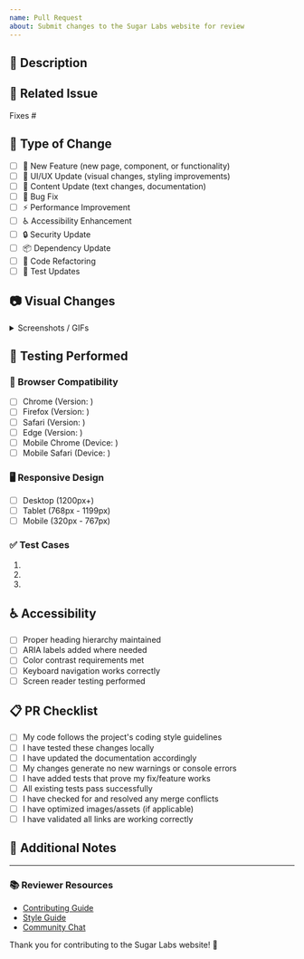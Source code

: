```yaml
---
name: Pull Request
about: Submit changes to the Sugar Labs website for review
---
```


## 📝 Description

<!--- Provide a clear and concise description of your changes. -->
<!--- Explain what problem it solves or what feature/improvement it adds. -->


## 🔗 Related Issue

<!--- If this PR is related to any issue(s), link them here using #issue_number -->
<!--- For example: "Fixes #123" or "Part of #456" -->

Fixes #

## 🔄 Type of Change

<!--- What types of changes does your code introduce? Put an `x` in all boxes that apply: -->

- [ ] 📱 New Feature (new page, component, or functionality)
- [ ] 🎨 UI/UX Update (visual changes, styling improvements)
- [ ] 📖 Content Update (text changes, documentation)
- [ ] 🐛 Bug Fix
- [ ] ⚡ Performance Improvement
- [ ] ♿ Accessibility Enhancement
- [ ] 🔒 Security Update
- [ ] 📦 Dependency Update
- [ ] 🧹 Code Refactoring
- [ ] 🧪 Test Updates

## 📷 Visual Changes

<!--- If your changes affect the website's appearance, please provide screenshots -->
<!--- For UI changes, include before/after screenshots if possible -->

<details>
<summary>Screenshots / GIFs</summary>

<!-- Drag and drop your screenshots here -->

</details>

## 🧪 Testing Performed

### 📱 Browser Compatibility

<!--- Check all browsers where you've tested these changes -->

- [ ] Chrome (Version: )
- [ ] Firefox (Version: )
- [ ] Safari (Version: )
- [ ] Edge (Version: )
- [ ] Mobile Chrome (Device: )
- [ ] Mobile Safari (Device: )

### 🖥️ Responsive Design

<!--- Confirm testing on different screen sizes -->

- [ ] Desktop (1200px+)
- [ ] Tablet (768px - 1199px)
- [ ] Mobile (320px - 767px)

### ✅ Test Cases

<!--- List the specific test cases you've verified -->

1. 
2. 
3. 

## ♿ Accessibility

<!--- Confirm accessibility requirements are met -->

- [ ] Proper heading hierarchy maintained
- [ ] ARIA labels added where needed
- [ ] Color contrast requirements met
- [ ] Keyboard navigation works correctly
- [ ] Screen reader testing performed

## 📋 PR Checklist

<!--- Review and check all applicable items -->

- [ ] My code follows the project's coding style guidelines
- [ ] I have tested these changes locally
- [ ] I have updated the documentation accordingly
- [ ] My changes generate no new warnings or console errors
- [ ] I have added tests that prove my fix/feature works
- [ ] All existing tests pass successfully
- [ ] I have checked for and resolved any merge conflicts
- [ ] I have optimized images/assets (if applicable)
- [ ] I have validated all links are working correctly

## 💭 Additional Notes

<!--- Add any additional context, considerations, or notes for reviewers -->


---

### 📚 Reviewer Resources

- [Contributing Guide](https://github.com/sugarlabs/www-v2/blob/main/docs/CONTRIBUTING.md)
- [Style Guide](https://github.com/sugarlabs/www-v2/blob/main/docs/dev_guide.md)
- [Community Chat](https://matrix.to/#/#sugarlabs-web:matrix.org)

Thank you for contributing to the Sugar Labs website! 🎉
